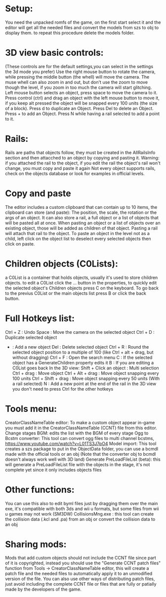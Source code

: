 # Setup:
You need the unpacked romfs of the game, on the first start select it and the editor will get all the needed files and convert the models from szs to obj to display them.
to repeat this procedure delete the models folder.

# 3D view basic controls:
(These controls are for the default settings,you can select in the settings the 3d mode you prefer)
Use the right mouse button to rotate the camera, while pressing the middle button (the whell) will move the camera.
The muse whell can also zoom in and out, but don't use the zoom to move though the level, if you zoom in too much the camera will start glitching.
Left mouse button selects an object, press space to move the camera to it.
Press control (ctrl) and drag an object with the left mouse button to move it, if you keep alt pressed the object will be snapped every 100 units (the size of a block).
Press d to duplicate an Object.
Press Del to delete an Object.
Press + to add an Object.
Press N while having a rail selected to add a point to it.

# Rails:
Rails are paths that objects follow, they must be created in the AllRailsInfo section and then attacched to an object by copying and pasting it.
Warning: if you attached the rail to the object, if you edit the rail the object's rail won't change, you must copy and paste it again
Not every object supports rails, check on the objects database or look for examples in official levels.

# Copy and paste
The editor includes a custom clipboard that can contain up to 10 items, the clipboard can store (and paste):
The position, the scale, the rotation or the args of an object.
It can also store a rail, a full object or a list of objects that will be pasted all at once.
When pasting an object or a list of objects over an existing object, those will be added as children of that object.
Pasting a rail will attach that rail to the object.
To paste an object in the level not as a child, left click on the object list to deselect every selected objects then click on paste.

# Children objects (C0Lists):
a C0List is a container that holds objects, usually it's used to store children objects.
to edit a C0List click the ... button in the properties, to quickly edit the selected object's Children objects press C on the keyboard.
To go back to the previus C0List or the main objects list press B or click the back button.

# Full Hotkeys list:
 Ctrl + Z : Undo
 Space : Move the camera on the selected object
 Ctrl + D : Duplicate selected object
 + : Add a new object
 Del : Delete selected object
 Ctrl + R : Round the selected object position to a multiple of 100 (like Ctrl + alt + drag, but without dragging)
 Ctrl + F : Open the search menu
 C : If the selected object has a GenerateChildren property edits it
 B : If you are editing a C0List goes back
In the 3D view:
 Shift + Click an object : Multi selection
 Ctrl + drag : Move object
 Ctrl + Alt + drag : Move object snapping every 100 units
 Ctrl + Shift + drag : Move object snapping every 50 units
 (With a rail selected) N : Add a new point at the end of the rail
 in the 3D view you don't need to press Ctrl for the other hotkeys

# Tools menu:
CreatorClassNameTable editor: To make a custom object appear in-game you must add it in the CreatorClassNameTable (CCNT) file from this editor.
Change stages BGM: edits the list with the BGM of every stage
Ogg to Bcstm converter: This tool can convert ogg files to multi channel bcstms, https://www.youtube.com/watch?v=L01TS3J7pO4
Model import: This tool creates a szs package to put in the ObjectData folder, you can use a bcmdl made with the official tools or an obj (Note that the converter obj to bcmdl doesn't always work well with 3D land)
Generate PreLoadFileList (beta): this will generate a PreLoadFileList file with the objects in the stage, it's not complete yet since it only includes objects files

# Other functions:
You can use this also to edit byml files just by dragging them over the main exe, it's compatible with both 3ds and wii u formats, but some files from wii u games may not work (SM3DW)
CollisionsMng.exe : this tool can create the collision data (.kcl and .pa) from an obj or convert the collision data to an obj

# Sharing mods:
Mods that add custom objects should not include the CCNT file since part of it is copyrighted, instead you should use the "Generate CCNT patch files" function from Tools -> CreatorClassNameTable editor, this will create a patch file and the needed files to automatically apply it to an unmodified version of the file.
You can also use other ways of distributing patch files, just avoid including the complete CCNT file or files that are fully or patially made by the developers of the game.
